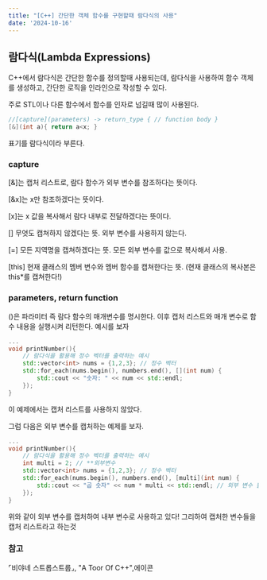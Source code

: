 ```yaml
---
title: "[C++] 간단한 객체 함수를 구현할때 람다식의 사용"
date: '2024-10-16'
---
```

## 람다식(Lambda Expressions)
C++에서 람다식은 간단한 함수를 정의할때 사용되는데, 람다식을 사용하여 함수 객체를 생성하고, 간단한 로직을 인라인으로 작성할 수 있다. 

주로 STL이나 다른 함수에서 함수를 인자로 넘길때 많이 사용된다.

```cpp
//[capture](parameters) -> return_type { // function body }
[&](int a){ return a<x; }
```
표기를 람다식이라 부른다. 

### capture

[&]는 캡처 리스트로, 람다 함수가 외부 변수를 참조하다는 뜻이다.

[&x]는 x만 참조하겠다는 뜻이다. 

[x]는 x 값을 복사해서 람다 내부로 전달하겠다는 뜻이다.

[] 무엇도 캡쳐하지 않겠다는 뜻. 외부 변수를 사용하지 않는다.

[=] 모든 지역명을 캡쳐하겠다는 뜻. 모든 외부 변수를 값으로 복사해서 사용.

[this] 현재 클래스의 멤버 변수와 멤버 함수를 캡쳐한다는 뜻. (현재 클래스의 복사본은 this*를 캡쳐한다!)

### parameters, return function
()은 파라미터 즉 람다 함수의 매개변수를 명시한다.
이후 캡처 리스트와 매개 변수로 함수 내용을 실행시켜 리턴한다. 예시를 보자

```cpp
...
void printNumber(){
    // 람다식을 활용해 정수 벡터를 출력하는 예시
    std::vector<int> nums = {1,2,3}; // 정수 벡터
    std::for_each(nums.begin(), numbers.end(), [](int num) {
        std::cout << "숫자: " << num << std::endl;
    });
}
```
이 예제에서는 캡처 리스트를 사용하지 않았다.

그럼 다음은 외부 변수를 캡처하는 예제를 보자.

```cpp
...
void printNumber(){
    // 람다식을 활용해 정수 벡터를 출력하는 예시
    int multi = 2; // **외부변수
    std::vector<int> nums = {1,2,3}; // 정수 벡터
    std::for_each(nums.begin(), numbers.end(), [multi](int num) {
        std::cout << "곱 숫자" << num * multi << std::endl; // 외부 변수 활용
    });
}
```
위와 같이 외부 변수를 캡처하여 내부 변수로 사용하고 있다!
그리하여 캡처한 변수들을 캡처 리스트라고 하는것

### 참고
⌜비야네 스트롭스트룹⌟, "A Toor Of C++",에이콘
